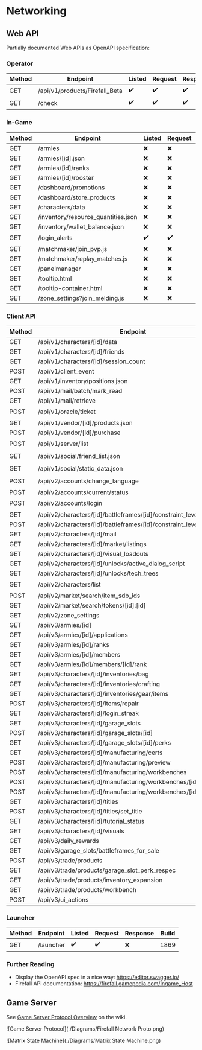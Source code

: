 # Networking

## Web API

Partially documented Web APIs as OpenAPI specification:

### Operator

| Method | Endpoint                       | Listed | Request | Response | Build |
|--------|--------------------------------|--------|---------|----------|-------|
| GET    | /api/v1/products/Firefall_Beta | ✔️     | ✔️     | ✔️      | 1869  |
| GET    | /check                         | ✔️     | ✔️     | ✔️      | 1869  |

### In-Game

| Method | Endpoint                            | Listed | Request | Response | Build |
|--------|-------------------------------------|--------|---------|----------|-------|
| GET    | /armies                             | ❌     | ❌     | ❌      | 1788  |
| GET    | /armies/[id].json                   | ❌     | ❌     | ❌      | 1710  |
| GET    | /armies/[id]/ranks                  | ❌     | ❌     | ❌      | 1788  |
| GET    | /armies/[id]/rooster                  | ❌     | ❌     | ❌      | 1788  |
| GET    | /dashboard/promotions               | ❌     | ❌     | ❌      | 1869  |
| GET    | /dashboard/store_products           | ❌     | ❌     | ❌      | 1869  |
| GET    | /characters/data                    | ❌     | ❌     | ❌      | 1710  |
| GET    | /inventory/resource_quantities.json | ❌     | ❌     | ❌      | 1710  |
| GET    | /inventory/wallet_balance.json      | ❌     | ❌     | ❌      | 1710  |
| GET    | /login_alerts                       | ✔️     | ✔️     | ✔️      | 1869  |
| GET    | /matchmaker/join_pvp.js             | ❌     | ❌     | ❌      | 1710  |
| GET    | /matchmaker/replay_matches.js       | ❌     | ❌     | ❌      | 1710  |
| GET    | /panelmanager                       | ❌     | ❌     | ❌      | 1869  |
| GET    | /tooltip.html                       | ❌     | ❌     | ❌      | 1710  |
| GET    | /tooltip-container.html             | ❌     | ❌     | ❌      | 1710  |
| GET    | /zone_settings?join_melding.js      | ❌     | ❌     | ❌      | 1710  |

### Client API

| Method | Endpoint                                                            | Listed | Request | Response | Build |
|--------|---------------------------------------------------------------------|--------|---------|----------|-------|
| GET    | /api/v1/characters/[id]/data                                        | ❌     | ❌     | ❌      | 1869  |
| GET    | /api/v1/characters/[id]/friends                                     | ❌     | ❌     | ❌      | 1869  |
| GET    | /api/v1/characters/[id]/session_count                               | ❌     | ❌     | ❌      | 1710  |
| POST   | /api/v1/client_event                                                | ❌     | ❌     | ❌      | 1869  |
| GET    | /api/v1/inventory/positions.json                                    | ❌     | ❌     | ❌      | 1710  |
| POST   | /api/v1/mail/batch/mark_read                                        | ❌     | ❌     | ❌      | 1788  |
| GET    | /api/v1/mail/retrieve                                               | ❌     | ❌     | ❌      | 1788  |
| POST   | /api/v1/oracle/ticket                                               | ✔️     | ❌     | ❌      | 1869  |
| GET    | /api/v1/vendor/[id]/products.json                                   | ❌     | ❌     | ❌      | 1710  |
| POST   | /api/v1/vendor/[id]/purchase                                        | ❌     | ❌     | ❌      | 1710  |
| POST   | /api/v1/server/list                                                 | ✔️     | ✔️     | ✔️      | 1869  |
| GET    | /api/v1/social/friend_list.json                                     | ✔️     | ✔️     | ❌      | 1869  |
| GET    | /api/v1/social/static_data.json                                     | ✔️     | ✔️     | ❌      | 1869  |
| POST   | /api/v2/accounts/change_language                                    | ✔️     | ✔️     | ✔️      | 1869  |
| POST   | /api/v2/accounts/current/status                                     | ❌     | ❌     | ❌      | 1788  |
| POST   | /api/v2/accounts/login                                              | ✔️     | ✔️     | ❌      | 1869  |
| GET    | /api/v2/characters/[id]/battleframes/[id]/constraint_levels         | ❌     | ❌     | ❌      | 1710  |
| POST   | /api/v2/characters/[id]/battleframes/[id]/constraint_levels/upgrade | ❌     | ❌     | ❌      | 1710  |
| GET    | /api/v2/characters/[id]/mail                                        | ❌     | ❌     | ❌      | 1869  |
| GET    | /api/v2/characters/[id]/market/listings                             | ❌     | ❌     | ❌      | 1869  |
| GET    | /api/v2/characters/[id]/visual_loadouts                             | ❌     | ❌     | ❌      | 1869  |
| GET    | /api/v2/characters/[id]/unlocks/active_dialog_script                | ❌     | ❌     | ❌      | 1788  |
| GET    | /api/v2/characters/[id]/unlocks/tech_trees                          | ❌     | ❌     | ❌      | 1710  |
| GET    | /api/v2/characters/list                                             | ✔️     | ✔️     | ✔️      | 1869  |
| POST   | /api/v2/market/search/item_sdb_ids                                  | ❌     | ❌     | ❌      | 1869  |
| GET    | /api/v2/market/search/tokens/[id]:[id]                              | ❌     | ❌     | ❌      | 1869  |
| GET    | /api/v2/zone_settings                                               | ❌     | ❌     | ❌      | 1869  |
| GET    | /api/v3/armies/[id]                                                 | ❌     | ❌     | ❌      | 1869  |
| GET    | /api/v3/armies/[id]/applications                                    | ❌     | ❌     | ❌      | 1869  |
| GET    | /api/v3/armies/[id]/ranks                                           | ❌     | ❌     | ❌      | 1869  |
| GET    | /api/v3/armies/[id]/members                                         | ❌     | ❌     | ❌      | 1869  |
| GET    | /api/v3/armies/[id]/members/[id]/rank                               | ❌     | ❌     | ❌      | 1869  |
| GET    | /api/v3/characters/[id]/inventories/bag                             | ❌     | ❌     | ❌      | 1710  |
| GET    | /api/v3/characters/[id]/inventories/crafting                        | ❌     | ❌     | ❌      | 1710  |
| GET    | /api/v3/characters/[id]/inventories/gear/items                      | ❌     | ❌     | ❌      | 1710  |
| POST   | /api/v3/characters/[id]/items/repair                                | ❌     | ❌     | ❌      | 1710  |
| GET    | /api/v3/characters/[id]/login_streak                                | ❌     | ❌     | ❌      | 1869  |
| GET    | /api/v3/characters/[id]/garage_slots                                | ❌     | ❌     | ❌      | 1869  |
| POST   | /api/v3/characters/[id]/garage_slots/[id]                           | ❌     | ❌     | ❌      | 1710  |
| GET    | /api/v3/characters/[id]/garage_slots/[id]/perks                     | ❌     | ❌     | ❌      | 1788  |
| GET    | /api/v3/characters/[id]/manufacturing/certs                         | ❌     | ❌     | ❌      | 1788  |
| POST   | /api/v3/characters/[id]/manufacturing/preview                       | ❌     | ❌     | ❌      | 1869  |
| POST   | /api/v3/characters/[id]/manufacturing/workbenches                   | ❌     | ❌     | ❌      | 1710  |
| POST   | /api/v3/characters/[id]/manufacturing/workbenches/[id]/load         | ❌     | ❌     | ❌      | 1869  |
| POST   | /api/v3/characters/[id]/manufacturing/workbenches/[id]/unload       | ❌     | ❌     | ❌      | 1869  |
| GET    | /api/v3/characters/[id]/titles                                      | ❌     | ❌     | ❌      | 1710  |
| POST   | /api/v3/characters/[id]/titles/set_title                            | ❌     | ❌     | ❌      | 1788  |
| GET    | /api/v3/characters/[id]/tutorial_status                             | ❌     | ❌     | ❌      | 1710  |
| GET    | /api/v3/characters/[id]/visuals                                     | ❌     | ❌     | ❌      | 1710  |
| GET    | /api/v3/daily_rewards                                               | ❌     | ❌     | ❌      | 1869  |
| GET    | /api/v3/garage_slots/battleframes_for_sale                          | ❌     | ❌     | ❌      | 1869  |
| POST   | /api/v3/trade/products                                              | ❌     | ❌     | ❌      | 1869  |
| GET    | /api/v3/trade/products/garage_slot_perk_respec                      | ❌     | ❌     | ❌      | 1869  |
| GET    | /api/v3/trade/products/inventory_expansion                          | ❌     | ❌     | ❌      | 1869  |
| GET    | /api/v3/trade/products/workbench                                    | ❌     | ❌     | ❌      | 1869  |
| POST   | /api/v3/ui_actions                                                  | ❌     | ❌     | ❌      | 1869  |

### Launcher

| Method | Endpoint                        | Listed | Request | Response | Build |
|--------|---------------------------------|--------|---------|----------|-------|
| GET    | /launcher                       | ✔️     | ✔️     | ❌      | 1869  |

### Further Reading

- Display the OpenAPI spec in a nice way: https://editor.swagger.io/
- Firefall API documentation: https://firefall.gamepedia.com/Ingame_Host

## Game Server

See [Game Server Protocol Overview](https://github.com/themeldingwars/Documentation/wiki/Game-Server-Protocol-Overview) on the wiki.

![Game Server Protocol](./Diagrams/Firefall Network Proto.png)

![Matrix State Machine](./Diagrams/Matrix State Machine.png)